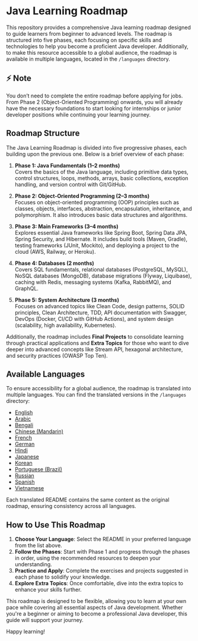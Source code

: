 # Java Learning Roadmap

This repository provides a comprehensive Java learning roadmap designed to guide learners from beginner to advanced levels. The roadmap is structured into five phases, each focusing on specific skills and technologies to help you become a proficient Java developer. Additionally, to make this resource accessible to a global audience, the roadmap is available in multiple languages, located in the `/languages` directory.

## ⚡ Note

 You don’t need to complete the entire roadmap before applying for jobs. From Phase 2 (Object-Oriented Programming) onwards, you will already have the necessary foundations to start looking for internships or junior developer positions while continuing your learning journey.

## Roadmap Structure

The Java Learning Roadmap is divided into five progressive phases, each building upon the previous one. Below is a brief overview of each phase:

1. **Phase 1: Java Fundamentals (1–2 months)**  
   Covers the basics of the Java language, including primitive data types, control structures, loops, methods, arrays, basic collections, exception handling, and version control with Git/GitHub.

2. **Phase 2: Object-Oriented Programming (2–3 months)**  
   Focuses on object-oriented programming (OOP) principles such as classes, objects, interfaces, abstraction, encapsulation, inheritance, and polymorphism. It also introduces basic data structures and algorithms.

3. **Phase 3: Main Frameworks (3–4 months)**  
   Explores essential Java frameworks like Spring Boot, Spring Data JPA, Spring Security, and Hibernate. It includes build tools (Maven, Gradle), testing frameworks (JUnit, Mockito), and deploying a project to the cloud (AWS, Railway, or Heroku).

4. **Phase 4: Databases (2 months)**  
   Covers SQL fundamentals, relational databases (PostgreSQL, MySQL), NoSQL databases (MongoDB), database migrations (Flyway, Liquibase), caching with Redis, messaging systems (Kafka, RabbitMQ), and GraphQL.

5. **Phase 5: System Architecture (3 months)**  
   Focuses on advanced topics like Clean Code, design patterns, SOLID principles, Clean Architecture, TDD, API documentation with Swagger, DevOps (Docker, CI/CD with GitHub Actions), and system design (scalability, high availability, Kubernetes).

Additionally, the roadmap includes **Final Projects** to consolidate learning through practical applications and **Extra Topics** for those who want to dive deeper into advanced concepts like Stream API, hexagonal architecture, and security practices (OWASP Top Ten).

## Available Languages

To ensure accessibility for a global audience, the roadmap is translated into multiple languages. You can find the translated versions in the `/languages` directory:

- [English](/languages/README.en.md)
- [Arabic](/languages/README.ar.md)
- [Bengali](/languages/README.bn.md)
- [Chinese (Mandarin)](/languages/README.zh.md)
- [French](/languages/README.fr.md)
- [German](/languages/README.de.md)
- [Hindi](/languages/README.hi.md)
- [Japanese](/languages/README.ja.md)
- [Korean](/languages/README.ko.md)
- [Portuguese (Brazil)](/languages/README.pt-br.md)
- [Russian](/languages/README.ru.md)
- [Spanish](/languages/README.es.md)
- [Vietnamese](/languages/README.vi.md)

Each translated README contains the same content as the original roadmap, ensuring consistency across all languages.

## How to Use This Roadmap

1. **Choose Your Language**: Select the README in your preferred language from the list above.
2. **Follow the Phases**: Start with Phase 1 and progress through the phases in order, using the recommended resources to deepen your understanding.
3. **Practice and Apply**: Complete the exercises and projects suggested in each phase to solidify your knowledge.
4. **Explore Extra Topics**: Once comfortable, dive into the extra topics to enhance your skills further.

This roadmap is designed to be flexible, allowing you to learn at your own pace while covering all essential aspects of Java development. Whether you're a beginner or aiming to become a professional Java developer, this guide will support your journey.

Happy learning!
